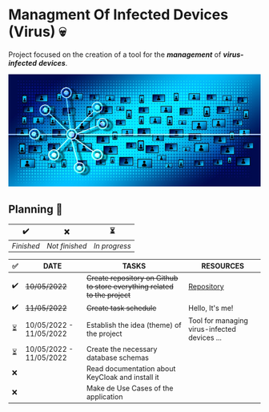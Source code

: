 # Managment Of Infected Devices (Virus) :skull:
Project focused on the creation of a tool for the ***management*** of ***virus-infected*** ***devices***.

<p align="center">
  <img src="img/cyber1.jpg" />
</p>

## Planning :calendar:
| :heavy_check_mark: | :x: | :hourglass_flowing_sand: |
| --- | --- | --- |
| *Finished* | *Not finished* | *In progress* |

| :white_check_mark: | DATE | TASKS | RESOURCES |
| --- | --- | --- | --- |
| :heavy_check_mark: | ~~10/05/2022~~ | ~~Create repository on Github to store everything related to the project~~ | [Repository](https://github.com/fco-veragua/managtInfDev.git) |
| :heavy_check_mark: | ~~11/05/2022~~ | ~~Create task schedule~~ | Hello, It's me! |
| :hourglass_flowing_sand: | 10/05/2022 - 11/05/2022 | Establish the idea (theme) of the project | Tool for managing virus-infected devices ... |
| :hourglass_flowing_sand: | 10/05/2022 - 11/05/2022 | Create the necessary database schemas | |
| :x: | | Read documentation about KeyCloak and install it | |
| :x: | | Make de Use Cases of the application | |
